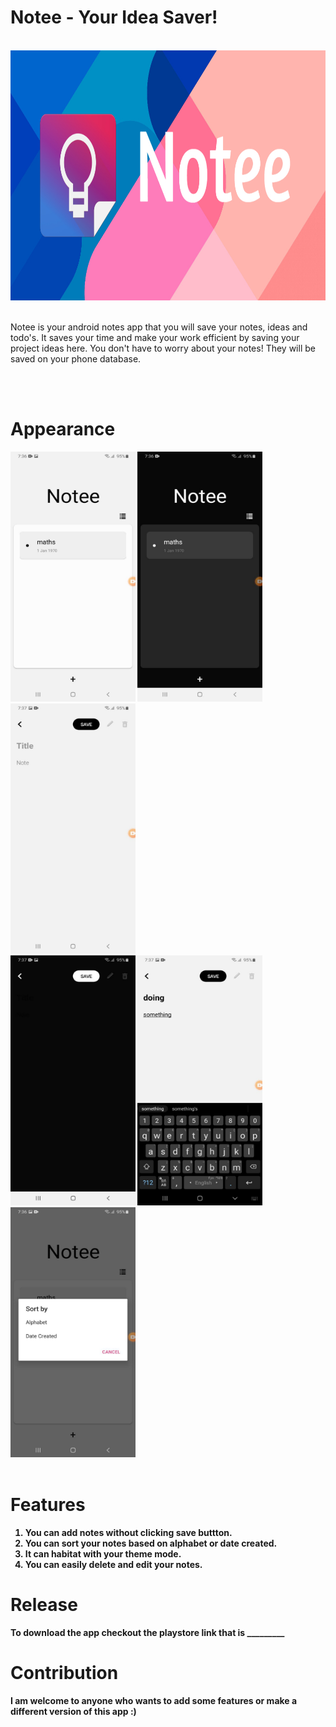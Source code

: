 # Notee - Your Idea Saver!
<br>
<img src="./img/Notee Graphics.jpg" width=900px height=400px>
<br>
<br>

Notee is your android notes app that you will save your notes, ideas and todo's. It saves your time and make your work efficient by saving your project ideas here. You don't have to worry about your notes! They will be saved on your phone database.

<br>
<br>

# Appearance
<b>
<div> 
    <img src="./img/light_main.jpg" width=200px height=400px>
    <img src="./img/dark_main.jpg" width=200px height=400px>
    <img src="./img/light_note_add.jpg" width=200px height=400px>
</div>

<div>
    <img src="./img/dark_note_add.jpg" width=200px height=400px>
    <img src="./img/note_add.jpg" width=200px height=400px>
    <img src="./img/sort_picker.jpg" width=200px height=400px>
</div>

<br>

# Features
1. You can add notes without clicking save buttton.
2. You can sort your notes based on alphabet or date created.
3. It can habitat with your theme mode.
4. You can easily delete and edit your notes.


# Release

To download the app checkout the  playstore link that is _________


# Contribution

I am welcome to anyone who wants to add some features or make a different version of this app :)
